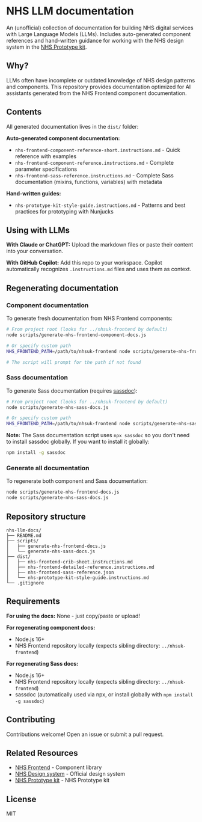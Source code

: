 # NHS LLM documentation

An (unofficial) collection of documentation for building NHS digital services with Large Language Models (LLMs). Includes auto-generated component references and hand-written guidance for working with the NHS design system in the [NHS Prototype kit](https://prototype-kit.service.manual.nhs.uk/).

## Why?

LLMs often have incomplete or outdated knowledge of NHS design patterns and components. This repository provides documentation optimized for AI assistants generated from the NHS Frontend component documentation.

## Contents

All generated documentation lives in the `dist/` folder:

**Auto-generated component documentation:**
- `nhs-frontend-component-reference-short.instructions.md` - Quick reference with examples
- `nhs-frontend-component-reference.instructions.md` - Complete parameter specifications
- `nhs-frontend-sass-reference.instructions.md` - Complete Sass documentation (mixins, functions, variables) with metadata

**Hand-written guides:**
- `nhs-prototype-kit-style-guide.instructions.md` - Patterns and best practices for prototyping with Nunjucks

## Using with LLMs

**With Claude or ChatGPT:** Upload the markdown files or paste their content into your conversation.

**With GitHub Copilot:** Add this repo to your workspace. Copilot automatically recognizes `.instructions.md` files and uses them as context.

## Regenerating documentation

### Component documentation

To generate fresh documentation from NHS Frontend components:

```bash
# From project root (looks for ../nhsuk-frontend by default)
node scripts/generate-nhs-frontend-component-docs.js

# Or specify custom path
NHS_FRONTEND_PATH=/path/to/nhsuk-frontend node scripts/generate-nhs-frontend-component-docs.js

# The script will prompt for the path if not found
```

### Sass documentation

To generate Sass documentation (requires [sassdoc](https://www.npmjs.com/package/sassdoc)):

```bash
# From project root (looks for ../nhsuk-frontend by default)
node scripts/generate-nhs-sass-docs.js

# Or specify custom path
NHS_FRONTEND_PATH=/path/to/nhsuk-frontend node scripts/generate-nhs-sass-docs.js
```

**Note:** The Sass documentation script uses `npx sassdoc` so you don't need to install sassdoc globally. If you want to install it globally:

```bash
npm install -g sassdoc
```

### Generate all documentation

To regenerate both component and Sass documentation:

```bash
node scripts/generate-nhs-frontend-docs.js
node scripts/generate-nhs-sass-docs.js
```

## Repository structure

```
nhs-llm-docs/
├── README.md
├── scripts/
│   ├── generate-nhs-frontend-docs.js
│   └── generate-nhs-sass-docs.js
├── dist/
│   ├── nhs-frontend-crib-sheet.instructions.md
│   ├── nhs-frontend-detailed-reference.instructions.md
│   ├── nhs-frontend-sass-reference.json
│   └── nhs-prototype-kit-style-guide.instructions.md
└── .gitignore
```

## Requirements

**For using the docs:** None - just copy/paste or upload!

**For regenerating component docs:**
- Node.js 16+
- NHS Frontend repository locally (expects sibling directory: `../nhsuk-frontend`)

**For regenerating Sass docs:**
- Node.js 16+
- NHS Frontend repository locally (expects sibling directory: `../nhsuk-frontend`)
- sassdoc (automatically used via npx, or install globally with `npm install -g sassdoc`)

## Contributing

Contributions welcome! Open an issue or submit a pull request.

## Related Resources

- [NHS Frontend](https://github.com/nhsuk/nhsuk-frontend) - Component library
- [NHS Design system](https://service-manual.nhs.uk/design-system) - Official design system
- [NHS Prototype kit](https://prototype-kit.service.manual.nhs.uk/) - NHS Prototype kit

## License

MIT